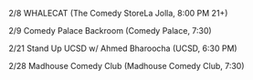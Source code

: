 2/8 WHALECAT (The Comedy StoreLa Jolla, 8:00 PM 21+)

2/9 Comedy Palace Backroom (Comedy Palace, 7:30)

2/21 Stand Up UCSD w/ Ahmed Bharoocha (UCSD, 6:30 PM)

2/28 Madhouse Comedy Club (Madhouse Comedy Club, 7:30)
